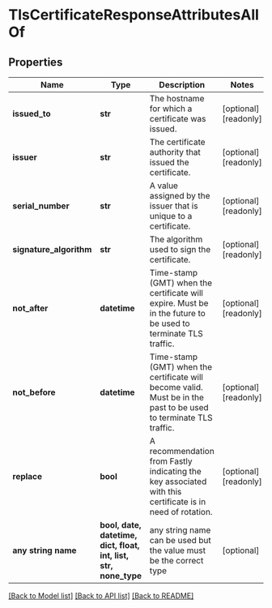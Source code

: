 # TlsCertificateResponseAttributesAllOf


## Properties
Name | Type | Description | Notes
------------ | ------------- | ------------- | -------------
**issued_to** | **str** | The hostname for which a certificate was issued. | [optional] [readonly] 
**issuer** | **str** | The certificate authority that issued the certificate. | [optional] [readonly] 
**serial_number** | **str** | A value assigned by the issuer that is unique to a certificate. | [optional] [readonly] 
**signature_algorithm** | **str** | The algorithm used to sign the certificate. | [optional] [readonly] 
**not_after** | **datetime** | Time-stamp (GMT) when the certificate will expire. Must be in the future to be used to terminate TLS traffic. | [optional] [readonly] 
**not_before** | **datetime** | Time-stamp (GMT) when the certificate will become valid. Must be in the past to be used to terminate TLS traffic. | [optional] [readonly] 
**replace** | **bool** | A recommendation from Fastly indicating the key associated with this certificate is in need of rotation. | [optional] [readonly] 
**any string name** | **bool, date, datetime, dict, float, int, list, str, none_type** | any string name can be used but the value must be the correct type | [optional]

[[Back to Model list]](../README.md#documentation-for-models) [[Back to API list]](../README.md#documentation-for-api-endpoints) [[Back to README]](../README.md)


